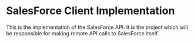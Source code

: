 SalesForce Client Implementation
========================================

This is the implementation of the SalesForce API. It is the project which will be responsible
for making remote API calls to SalesForce itself.